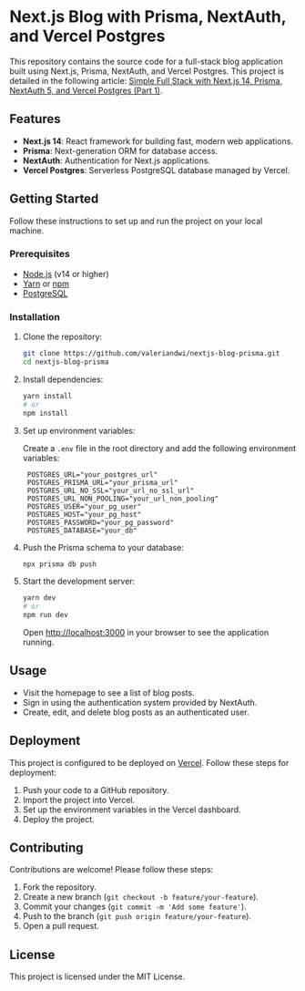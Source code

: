 # Next.js Blog with Prisma, NextAuth, and Vercel Postgres

This repository contains the source code for a full-stack blog application built using Next.js, Prisma, NextAuth, and Vercel Postgres. This project is detailed in the following article: [Simple Full Stack with Next.js 14, Prisma, NextAuth 5, and Vercel Postgres (Part 1)](https://medium.com/@valerian.dwi.p/simple-full-stack-with-nextjs-14-prisma-nextauth-5-and-vercel-postgres-part-1-48294f48eff5).

## Features

- **Next.js 14**: React framework for building fast, modern web applications.
- **Prisma**: Next-generation ORM for database access.
- **NextAuth**: Authentication for Next.js applications.
- **Vercel Postgres**: Serverless PostgreSQL database managed by Vercel.

## Getting Started

Follow these instructions to set up and run the project on your local machine.

### Prerequisites

- [Node.js](https://nodejs.org/) (v14 or higher)
- [Yarn](https://yarnpkg.com/) or [npm](https://www.npmjs.com/)
- [PostgreSQL](https://www.postgresql.org/)

### Installation

1. Clone the repository:

   ```bash
   git clone https://github.com/valeriandwi/nextjs-blog-prisma.git
   cd nextjs-blog-prisma
   ```

2. Install dependencies:

   ```bash
   yarn install
   # or
   npm install
   ```

3. Set up environment variables:

   Create a `.env` file in the root directory and add the following environment variables:

   ```env
    POSTGRES_URL="your_postgres_url"
    POSTGRES_PRISMA_URL="your_prisma_url"
    POSTGRES_URL_NO_SSL="your_url_no_ssl_url"
    POSTGRES_URL_NON_POOLING="your_url_non_pooling"
    POSTGRES_USER="your_pg_user"
    POSTGRES_HOST="your_pg_host"
    POSTGRES_PASSWORD="your_pg_password"
    POSTGRES_DATABASE="your_db"
   ```

4. Push the Prisma schema to your database:

   ```bash
   npx prisma db push
   ```

5. Start the development server:

   ```bash
   yarn dev
   # or
   npm run dev
   ```

   Open [http://localhost:3000](http://localhost:3000) in your browser to see the application running.

## Usage

- Visit the homepage to see a list of blog posts.
- Sign in using the authentication system provided by NextAuth.
- Create, edit, and delete blog posts as an authenticated user.

## Deployment

This project is configured to be deployed on [Vercel](https://vercel.com/). Follow these steps for deployment:

1. Push your code to a GitHub repository.
2. Import the project into Vercel.
3. Set up the environment variables in the Vercel dashboard.
4. Deploy the project.

## Contributing

Contributions are welcome! Please follow these steps:

1. Fork the repository.
2. Create a new branch (`git checkout -b feature/your-feature`).
3. Commit your changes (`git commit -m 'Add some feature'`).
4. Push to the branch (`git push origin feature/your-feature`).
5. Open a pull request.

## License

This project is licensed under the MIT License.
